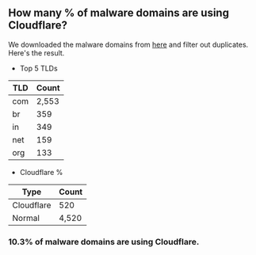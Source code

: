 ## How many % of malware domains are using Cloudflare?


We downloaded the malware domains from [here](https://urlhaus.abuse.ch) and filter out duplicates.
Here's the result.


[//]: # (start replacement)


- Top 5 TLDs

| TLD | Count |
| --- | --- |
| com | 2,553 |
| br | 359 |
| in | 349 |
| net | 159 |
| org | 133 |


- Cloudflare %

| Type | Count |
| --- | --- |
| Cloudflare | 520 |
| Normal | 4,520 |


### 10.3% of malware domains are using Cloudflare.